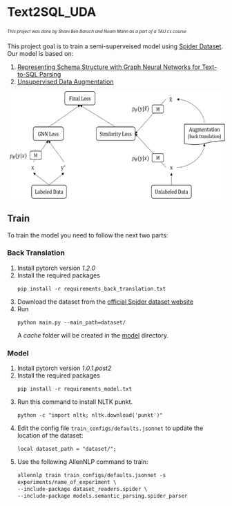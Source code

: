 # Text2SQL_UDA
<sub><sup>*This project was done by Shani Ben Baruch and Noam Mann as a part of a TAU cs course*</sub></sup>

This project goal is to train a semi-superveised model using [Spider Dataset](https://yale-lily.github.io/spider).
Our model is based on:
1. [Representing Schema Structure with Graph Neural Networks for Text-to-SQL Parsing](https://arxiv.org/abs/1905.06241)
2. [Unsupervised Data Augmentation](https://arxiv.org/abs/1904.12848)

<p align="center">
  <img src="Picture1.png" width="600px" height="250px"/>
</p>

## Train
To train the model you need to follow the next two parts:

### Back Translation
1. Install pytorch version *1.2.0*
2. Install the required packages
    ```
    pip install -r requirements_back_translation.txt
    ```
3. Download the dataset from the [official Spider dataset website](https://yale-lily.github.io/spider)
4. Run
    ```
    python main.py --main_path=dataset/
    ```
    A *cache* folder will be created in the [model](https://github.com/shanibenb/Text2SQL_UDA/tree/master/model) directory.
    
### Model
1. Install pytorch version *1.0.1.post2* 
2. Install the required packages
    ```
    pip install -r requirements_model.txt
    ``` 
3. Run this command to install NLTK punkt.
    ```
    python -c "import nltk; nltk.download('punkt')"
    ```
5. Edit the config file `train_configs/defaults.jsonnet` to update the location of the dataset:
    ```
    local dataset_path = "dataset/";
    ```
6. Use the following AllenNLP command to train:
    ```
    allennlp train train_configs/defaults.jsonnet -s experiments/name_of_experiment \
    --include-package dataset_readers.spider \ 
    --include-package models.semantic_parsing.spider_parser
    ```
